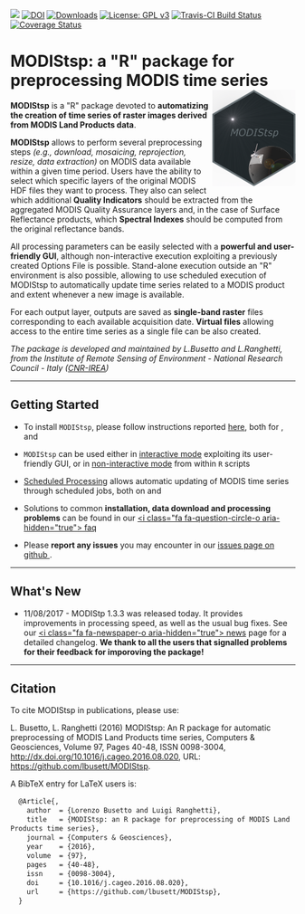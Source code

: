 
<!-- README.md is generated from README.Rmd. Please edit that file -->
[![](https://www.r-pkg.org/badges/version-ago/MODIStsp)](http://cran.rstudio.com/web/packages/MODIStsp/index.html) [![DOI](https://zenodo.org/badge/DOI/10.5281/zenodo.290683.svg)](https://doi.org/10.5281/zenodo.290683) [![Downloads](http://cranlogs.r-pkg.org/badges/grand-total/MODIStsp?color=red)](http://cran.rstudio.com/web/packages/MODIStsp/index.html) [![License: GPL v3](https://img.shields.io/badge/License-GPL%20v3-blue.svg)](http://www.gnu.org/licenses/gpl-3.0) [![Travis-CI Build Status](https://travis-ci.org/lbusett/MODIStsp.svg?branch=master)](https://travis-ci.org/lbusett/MODIStsp) [![Coverage Status](https://img.shields.io/codecov/c/github/lbusett/MODIStsp/master.svg)](https://codecov.io/github/lbusett/MODIStsp?branch=master)

<i class="fa fa-globe" aria-hidden="true"></i> MODIStsp: a "R" package for preprocessing MODIS time series <img src="docs/logo.png" width="147" height="170" align="right" />
=============================================================================================================================================================================

**MODIStsp** is a "R" package devoted to **automatizing the creation of time series of raster images derived from MODIS Land Products data**.

**MODIStsp** allows to perform several preprocessing steps *(e.g., download, mosaicing, reprojection, resize, data extraction)* on MODIS data available within a given time period. Users have the ability to select which specific layers of the original MODIS HDF files they want to process. They also can select which additional **Quality Indicators** should be extracted from the aggregated MODIS Quality Assurance layers and, in the case of Surface Reflectance products, which **Spectral Indexes** should be computed from the original reflectance bands.

All processing parameters can be easily selected with a **powerful and user-friendly GUI**, although non-interactive execution exploiting a previously created Options File is possible. Stand-alone execution outside an "R" environment is also possible, allowing to use scheduled execution of MODIStsp to automatically update time series related to a MODIS product and extent whenever a new image is available.

For each output layer, outputs are saved as **single-band raster** files corresponding to each available acquisition date. **Virtual files** allowing access to the entire time series as a single file can be also created.

*The package is developed and maintained by L.Busetto and L.Ranghetti, from the Institute of Remote Sensing of Environment - National Research Council - Italy ([CNR-IREA](http://www.irea.cnr.it/en/))*

------------------------------------------------------------------------

<i class="fa fa-cog" aria-hidden="true"></i> Getting Started
------------------------------------------------------------

-   To install `MODIStsp`, please follow instructions reported [here](articles/installation.html), both for [<i class="fa fa-windows" aria-hidden="true"></i>](articles/installation.html#installing-on-windows) , [<i class="fa fa-linux" aria-hidden="true"></i>](articles/installation.html#installing-on-linux-systems) and [<i class="fa fa-apple" aria-hidden="true"></i>](articles/installation.html#installing-on-mac)

-   `MODIStsp` can be used either in [interactive mode](articles/interactive_execution.html) exploiting its user-friendly GUI, or in [non-interactive mode](articles/noninteractive_execution.html) from within `R` scripts

-   [Scheduled Processing](articles/noninteractive_execution.html#scheduled-processing) allows automatic updating of MODIS time series through scheduled jobs, both on [<i class="fa fa-windows" aria-hidden="true"></i>](articles/standalone_execution.html#on-windows) and [<i class="fa fa-linux" aria-hidden="true"></i>](articles/standalone_execution.html#on-linux)

-   Solutions to common **installation, data download and processing problems** can be found in our [<i class="fa fa-question-circle-o aria-hidden="true"></i> faq](articles/faq.html)

-   Please **report any issues** you may encounter in our [issues page on github <i class="fa fa-github-square" aria-hidden="true"></i>](https://github.com/lbusett/MODIStsp/issues) .

------------------------------------------------------------------------

<i class="fa fa-newspaper-o" aria-hidden="true"></i> What's New
---------------------------------------------------------------

-   11/08/2017 - MODIStp 1.3.3 was released today. It provides improvements in processing speed, as well as the usual bug fixes. See our [<i class="fa fa-newspaper-o aria-hidden="true"></i> news](news/index.html) page for a detailed changelog. **We thank to all the users that signalled problems for their feedback for imporoving the package!**

------------------------------------------------------------------------

<i class="fa fa-pencil" aria-hidden="true"></i>Citation
-------------------------------------------------------

To cite MODIStsp in publications, please use:

L. Busetto, L. Ranghetti (2016) MODIStsp: An R package for automatic preprocessing of MODIS Land Products time series, Computers & Geosciences, Volume 97, Pages 40-48, ISSN 0098-3004, <http://dx.doi.org/10.1016/j.cageo.2016.08.020>, URL: <https://github.com/lbusett/MODIStsp>.

A BibTeX entry for LaTeX users is:

      @Article{,
        author  = {Lorenzo Busetto and Luigi Ranghetti},
        title   = {MODIStsp: an R package for preprocessing of MODIS Land Products time series},
        journal = {Computers & Geosciences},
        year    = {2016},
        volume  = {97},
        pages   = {40-48},
        issn    = {0098-3004},
        doi     = {10.1016/j.cageo.2016.08.020},
        url     = {https://github.com/lbusett/MODIStsp},
      }
